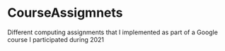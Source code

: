 # CourseAssigmnets
Different computing assignments that I implemented as part of a Google course I participated during 2021

